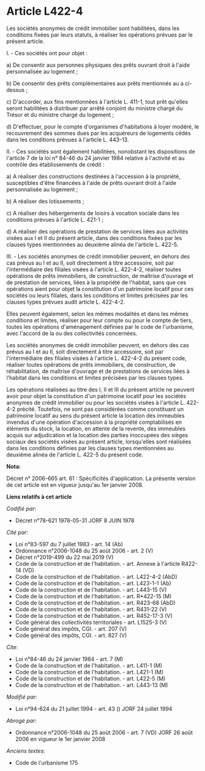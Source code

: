 # Article L422-4

Les sociétés anonymes de crédit immobilier sont habilitées, dans les conditions fixées par leurs statuts, à réaliser les
opérations prévues par le présent article.

I. - Ces sociétés ont pour objet :

a) De consentir aux personnes physiques des prêts ouvrant droit à l'aide personnalisée au logement ;

b) De consentir des prêts complémentaires aux prêts mentionnés au a ci-dessus ;

c) D'accorder, aux fins mentionnées à l'article L. 411-1, tout prêt qu'elles seront habilitées à distribuer par arrêté
conjoint du ministre chargé du Trésor et du ministre chargé du logement ;

d) D'effectuer, pour le compte d'organismes d'habitations à loyer modéré, le recouvrement des sommes dues par les acquéreurs
de logements cédés dans les conditions prévues à l'article L. 443-13.

II. - Ces sociétés sont également habilitées, nonobstant les dispositions de l'article 7 de la loi n° 84-46 du 24 janvier
1984 relative à l'activité et au contrôle des établissements de crédit :

a) A réaliser des constructions destinées à l'accession à la propriété, susceptibles d'être financées à l'aide de prêts
ouvrant droit à l'aide personnalisée au logement ;

b) A réaliser des lotissements ;

c) A réaliser des hébergements de loisirs à vocation sociale dans les conditions prévues à l'article L. 421-1 ;

d) A réaliser des opérations de prestation de services liées aux activités visées aux I et II du présent article, dans des
conditions fixées par les clauses types mentionnées au deuxième alinéa de l'article L. 422-5.

III. - Les sociétés anonymes de crédit immobilier peuvent, en dehors des cas prévus au I et au II, soit directement à titre
accessoire, soit par l'intermédiaire des filiales visées à l'article L. 422-4-2, réaliser toutes opérations de prêts
immobiliers, de construction, de maîtrise d'ouvrage et de prestation de services, liées à la propriété de l'habitat, sans que
ces opérations aient pour objet la constitution d'un patrimoine locatif pour ces sociétés ou leurs filiales, dans les
conditions et limites précisées par les clauses types prévues audit article L. 422-4-2.

Elles peuvent également, selon les mêmes modalités et dans les mêmes conditions et limites, réaliser pour leur compte ou pour
le compte de tiers, toutes les opérations d'aménagement définies par le code de l'urbanisme, avec l'accord de la ou des
collectivités concernées.

Les sociétés anonymes de crédit immobilier peuvent, en dehors des cas prévus au I et au II, soit directement à titre
accessoire, soit par l'intermédiaire des filiales visées à l'article L. 422-4-2 du présent code, réaliser toutes opérations
de prêts immobiliers, de construction, de réhabilitation, de maîtrise d'ouvrage et de prestations de services liées à
l'habitat dans les conditions et limites précisées par les clauses types.

Les opérations réalisées au titre des I, II et III du présent article ne peuvent avoir pour objet la constitution d'un
patrimoine locatif pour les sociétés anonymes de crédit immobilier ou pour les sociétés visées à l'article L. 422-4-2
précité. Toutefois, ne sont pas considérées comme constituant un patrimoine locatif au sens du présent article la location
des immeubles invendus d'une opération d'accession à la propriété comptabilisés en éléments du stock, la location, en attente
de la revente, des immeubles acquis sur adjudication et la location des parties inoccupées des sièges sociaux des sociétés
visées au présent article, lorsqu'elles sont réalisées dans les conditions définies par les clauses types mentionnées au
deuxième alinéa de l'article L. 422-5 du présent code.

**Nota:**

Décret n° 2006-665 art. 61 : Spécificités d'application.  La présente version de cet article est en vigueur jusqu'au 1er
janvier 2008.

**Liens relatifs à cet article**

_Codifié par_:

  - Décret n°78-621 1978-05-31 JORF 8 JUIN 1978

_Cité par_:

  - Loi n°83-597 du 7 juillet 1983 - art. 14 (Ab)
  - Ordonnance n°2006-1048 du 25 août 2006 - art. 2 (V)
  - Décret n°2019-499 du 22 mai 2019 (V)
  - Code de la construction et de l'habitation. - art. Annexe à l'article R422-14 (VD)
  - Code de la construction et de l'habitation. - art. L422-4-2 (AbD)
  - Code de la construction et de l'habitation. - art. L423-1-1 (Ab)
  - Code de la construction et de l'habitation. - art. L443-15 (V)
  - Code de la construction et de l'habitation. - art. R*422-15 (M)
  - Code de la construction et de l'habitation. - art. R423-68 (AbD)
  - Code de la construction et de l'habitation. - art. R431-22 (V)
  - Code de la construction et de l'habitation. - art. R452-17-3 (V)
  - Code général des collectivités territoriales - art. L1525-3 (V)
  - Code général des impôts, CGI. - art. 207 (V)
  - Code général des impôts, CGI. - art. 827 (V)

_Cite_:

  - Loi n°84-46 du 24 janvier 1984 - art. 7 (M)
  - Code de la construction et de l'habitation. - art. L411-1 (M)
  - Code de la construction et de l'habitation. - art. L421-1 (M)
  - Code de la construction et de l'habitation. - art. L422-5 (M)
  - Code de la construction et de l'habitation. - art. L443-13 (M)

_Modifié par_:

  - Loi n°94-624 du 21 juillet 1994 - art. 43 () JORF 24 juillet 1994

_Abrogé par_:

  - Ordonnance n°2006-1048 du 25 août 2006 - art. 7 (VD) JORF 26 août 2006 en vigueur le 1er janvier 2008

_Anciens textes_:

  - Code de l'urbanisme 175
